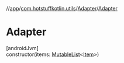 //[app](../../../index.md)/[com.hotstuffkotlin.utils](../index.md)/[Adapter](index.md)/[Adapter](-adapter.md)

# Adapter

[androidJvm]\
constructor(items: [MutableList](https://kotlinlang.org/api/latest/jvm/stdlib/kotlin.collections/-mutable-list/index.html)&lt;[Item](../../com.hotstuffkotlin.models/-item/index.md)&gt;)
